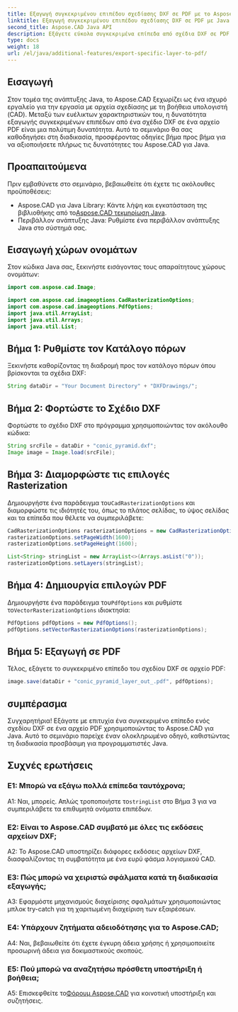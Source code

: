```yaml
---
title: Εξαγωγή συγκεκριμένου επιπέδου σχεδίασης DXF σε PDF με το Aspose.CAD για Java
linktitle: Εξαγωγή συγκεκριμένου επιπέδου σχεδίασης DXF σε PDF με Java
second_title: Aspose.CAD Java API
description: Εξάγετε εύκολα συγκεκριμένα επίπεδα από σχέδια DXF σε PDF χρησιμοποιώντας το Aspose.CAD για Java. Ακολουθήστε αυτόν τον οδηγό βήμα προς βήμα για απρόσκοπτη ενσωμάτωση.
type: docs
weight: 18
url: /el/java/additional-features/export-specific-layer-to-pdf/
---
```

## Εισαγωγή

Στον τομέα της ανάπτυξης Java, το Aspose.CAD ξεχωρίζει ως ένα ισχυρό εργαλείο για την εργασία με αρχεία σχεδίασης με τη βοήθεια υπολογιστή (CAD). Μεταξύ των ευέλικτων χαρακτηριστικών του, η δυνατότητα εξαγωγής συγκεκριμένων επιπέδων από ένα σχέδιο DXF σε ένα αρχείο PDF είναι μια πολύτιμη δυνατότητα. Αυτό το σεμινάριο θα σας καθοδηγήσει στη διαδικασία, προσφέροντας οδηγίες βήμα προς βήμα για να αξιοποιήσετε πλήρως τις δυνατότητες του Aspose.CAD για Java.

## Προαπαιτούμενα

Πριν εμβαθύνετε στο σεμινάριο, βεβαιωθείτε ότι έχετε τις ακόλουθες προϋποθέσεις:

-  Aspose.CAD για Java Library: Κάντε λήψη και εγκατάσταση της βιβλιοθήκης από το[Aspose.CAD τεκμηρίωση Java](https://reference.aspose.com/cad/java/).
- Περιβάλλον ανάπτυξης Java: Ρυθμίστε ένα περιβάλλον ανάπτυξης Java στο σύστημά σας.

## Εισαγωγή χώρων ονομάτων

Στον κώδικα Java σας, ξεκινήστε εισάγοντας τους απαραίτητους χώρους ονομάτων:

```java
import com.aspose.cad.Image;

import com.aspose.cad.imageoptions.CadRasterizationOptions;
import com.aspose.cad.imageoptions.PdfOptions;
import java.util.ArrayList;
import java.util.Arrays;
import java.util.List;
```

## Βήμα 1: Ρυθμίστε τον Κατάλογο πόρων

Ξεκινήστε καθορίζοντας τη διαδρομή προς τον κατάλογο πόρων όπου βρίσκονται τα σχέδια DXF:

```java
String dataDir = "Your Document Directory" + "DXFDrawings/";
```

## Βήμα 2: Φορτώστε το Σχέδιο DXF

Φορτώστε το σχέδιο DXF στο πρόγραμμα χρησιμοποιώντας τον ακόλουθο κώδικα:

```java
String srcFile = dataDir + "conic_pyramid.dxf";
Image image = Image.load(srcFile);
```

## Βήμα 3: Διαμορφώστε τις επιλογές Rasterization

 Δημιουργήστε ένα παράδειγμα του`CadRasterizationOptions` και διαμορφώστε τις ιδιότητές του, όπως το πλάτος σελίδας, το ύψος σελίδας και τα επίπεδα που θέλετε να συμπεριλάβετε:

```java
CadRasterizationOptions rasterizationOptions = new CadRasterizationOptions();
rasterizationOptions.setPageWidth(1600);
rasterizationOptions.setPageHeight(1600);

List<String> stringList = new ArrayList<>(Arrays.asList("0"));
rasterizationOptions.setLayers(stringList);
```

## Βήμα 4: Δημιουργία επιλογών PDF

 Δημιουργήστε ένα παράδειγμα του`PdfOptions` και ρυθμίστε το`VectorRasterizationOptions` ιδιοκτησία:

```java
PdfOptions pdfOptions = new PdfOptions();
pdfOptions.setVectorRasterizationOptions(rasterizationOptions);
```

## Βήμα 5: Εξαγωγή σε PDF

Τέλος, εξάγετε το συγκεκριμένο επίπεδο του σχεδίου DXF σε αρχείο PDF:

```java
image.save(dataDir + "conic_pyramid_layer_out_.pdf", pdfOptions);
```

## συμπέρασμα

Συγχαρητήρια! Εξάγατε με επιτυχία ένα συγκεκριμένο επίπεδο ενός σχεδίου DXF σε ένα αρχείο PDF χρησιμοποιώντας το Aspose.CAD για Java. Αυτό το σεμινάριο παρείχε έναν ολοκληρωμένο οδηγό, καθιστώντας τη διαδικασία προσβάσιμη για προγραμματιστές Java.

## Συχνές ερωτήσεις

### Ε1: Μπορώ να εξάγω πολλά επίπεδα ταυτόχρονα;

 Α1: Ναι, μπορείς. Απλώς τροποποιήστε το`stringList` στο Βήμα 3 για να συμπεριλάβετε τα επιθυμητά ονόματα επιπέδων.

### Ε2: Είναι το Aspose.CAD συμβατό με όλες τις εκδόσεις αρχείων DXF;

A2: Το Aspose.CAD υποστηρίζει διάφορες εκδόσεις αρχείων DXF, διασφαλίζοντας τη συμβατότητα με ένα ευρύ φάσμα λογισμικού CAD.

### Ε3: Πώς μπορώ να χειριστώ σφάλματα κατά τη διαδικασία εξαγωγής;

A3: Εφαρμόστε μηχανισμούς διαχείρισης σφαλμάτων χρησιμοποιώντας μπλοκ try-catch για τη χαριτωμένη διαχείριση των εξαιρέσεων.

### Ε4: Υπάρχουν ζητήματα αδειοδότησης για το Aspose.CAD;

A4: Ναι, βεβαιωθείτε ότι έχετε έγκυρη άδεια χρήσης ή χρησιμοποιείτε προσωρινή άδεια για δοκιμαστικούς σκοπούς.

### Ε5: Πού μπορώ να αναζητήσω πρόσθετη υποστήριξη ή βοήθεια;

A5: Επισκεφθείτε το[Φόρουμ Aspose.CAD](https://forum.aspose.com/c/cad/19) για κοινοτική υποστήριξη και συζητήσεις.